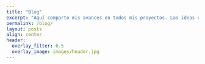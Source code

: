 ```yaml
---
title: "Blog"
excerpt: "Aquí comparto mis avances en todos mis proyectos. Las ideas que tengo, y los intentos que hago para implementarlas."
permalink: /blog/
layout: posts
align: center
header:
  overlay_filter: 0.5
  overlay_image: images/header.jpg
---
```

